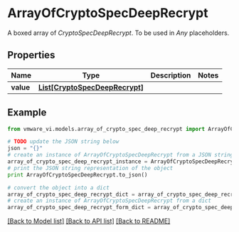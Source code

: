 # ArrayOfCryptoSpecDeepRecrypt

A boxed array of *CryptoSpecDeepRecrypt*. To be used in *Any* placeholders. 

## Properties
Name | Type | Description | Notes
------------ | ------------- | ------------- | -------------
**value** | [**List[CryptoSpecDeepRecrypt]**](CryptoSpecDeepRecrypt.md) |  | 

## Example

```python
from vmware_vi.models.array_of_crypto_spec_deep_recrypt import ArrayOfCryptoSpecDeepRecrypt

# TODO update the JSON string below
json = "{}"
# create an instance of ArrayOfCryptoSpecDeepRecrypt from a JSON string
array_of_crypto_spec_deep_recrypt_instance = ArrayOfCryptoSpecDeepRecrypt.from_json(json)
# print the JSON string representation of the object
print ArrayOfCryptoSpecDeepRecrypt.to_json()

# convert the object into a dict
array_of_crypto_spec_deep_recrypt_dict = array_of_crypto_spec_deep_recrypt_instance.to_dict()
# create an instance of ArrayOfCryptoSpecDeepRecrypt from a dict
array_of_crypto_spec_deep_recrypt_form_dict = array_of_crypto_spec_deep_recrypt.from_dict(array_of_crypto_spec_deep_recrypt_dict)
```
[[Back to Model list]](../README.md#documentation-for-models) [[Back to API list]](../README.md#documentation-for-api-endpoints) [[Back to README]](../README.md)


